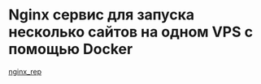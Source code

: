 # Nginx сервис для запуска несколько сайтов на одном VPS с помощью Docker
[nginx_rep](https://github.com/GennadyBr/nginx_rep)


